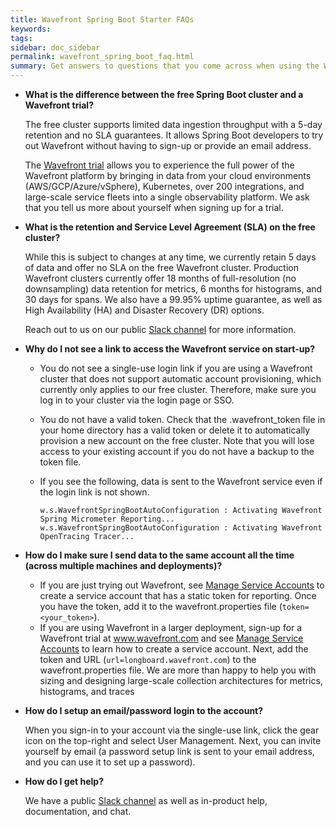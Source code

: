 ```yaml
---
title: Wavefront Spring Boot Starter FAQs
keywords:
tags: 
sidebar: doc_sidebar
permalink: wavefront_spring_boot_faq.html
summary: Get answers to questions that you come across when using the Wavefront Spring Boot Starter.
---
```



* **What is the difference between the free Spring Boot cluster and a Wavefront trial?**

  The free cluster supports limited data ingestion throughput with a 5-day retention and no SLA guarantees. It allows Spring Boot developers to try out Wavefront without having to sign-up or provide an email address.

  The [Wavefront trial](https://www.wavefront.com/sign-up/) allows you to experience the full power of the Wavefront platform by bringing in data from your cloud environments (AWS/GCP/Azure/vSphere), Kubernetes, over 200 integrations, and large-scale service fleets into a single observability platform. We ask that you tell us more about yourself when signing up for a trial.

* **What is the retention and Service Level Agreement (SLA) on the free cluster?**

  While this is subject to changes at any time, we currently retain 5 days of data and offer no SLA on the free Wavefront cluster. Production Wavefront clusters currently offer 18 months of full-resolution (no downsampling) data retention for metrics, 6 months for histograms, and 30 days for spans. We also have a 99.95% uptime guarantee, as well as High Availability (HA) and Disaster Recovery (DR) options.

  Reach out to us on our public [Slack channel](https://www.wavefront.com/join-public-slack) for more information.

* **Why do I not see a link to access the Wavefront service on start-up?**

  * You do not see a single-use login link if you are using a Wavefront cluster that does not support automatic account provisioning, which currently only applies to our free cluster. Therefore, make sure you log in to your cluster via the login page or SSO.
  * You do not have a valid token. Check that the .wavefront_token file in your home directory has a valid token or delete it to automatically provision a new account on the free cluster. Note that you will lose access to your existing account if you do not have a backup to the token file.
  * If you see the following, data is sent to the Wavefront service even if the login link is not shown.

    ```text
    w.s.WavefrontSpringBootAutoConfiguration : Activating Wavefront Spring Micrometer Reporting...
    w.s.WavefrontSpringBootAutoConfiguration : Activating Wavefront OpenTracing Tracer...
    ```

* **How do I make sure I send data to the same account all the time (across multiple machines and deployments)?**

  * If you are just trying out Wavefront, see [Manage Service Accounts](https://docs.wavefront.com/service_accounts.html) to create a service account that has a static token for reporting. Once you have the token, add it to the wavefront.properties file (`token=<your_token>`).
  * If you are using Wavefront in a larger deployment, sign-up for a Wavefront trial at www.wavefront.com and see [Manage Service Accounts](https://docs.wavefront.com/service_accounts.html) to learn how to create a service account. Next, add the token and URL (`url=longboard.wavefront.com`) to the wavefront.properties file. We are more than happy to help you with sizing and designing large-scale collection architectures for metrics, histograms, and traces
 
* **How do I setup an email/password login to the account?**

  When you sign-in to your account via the single-use link, click the gear icon on the top-right and select User Management. Next, you can invite yourself by email (a password setup link is sent to your email address, and you can use it to set up a password).

* **How do I get help?**

  We have a public [Slack channel](https://www.wavefront.com/join-public-slack) as well as in-product help, documentation, and chat.
